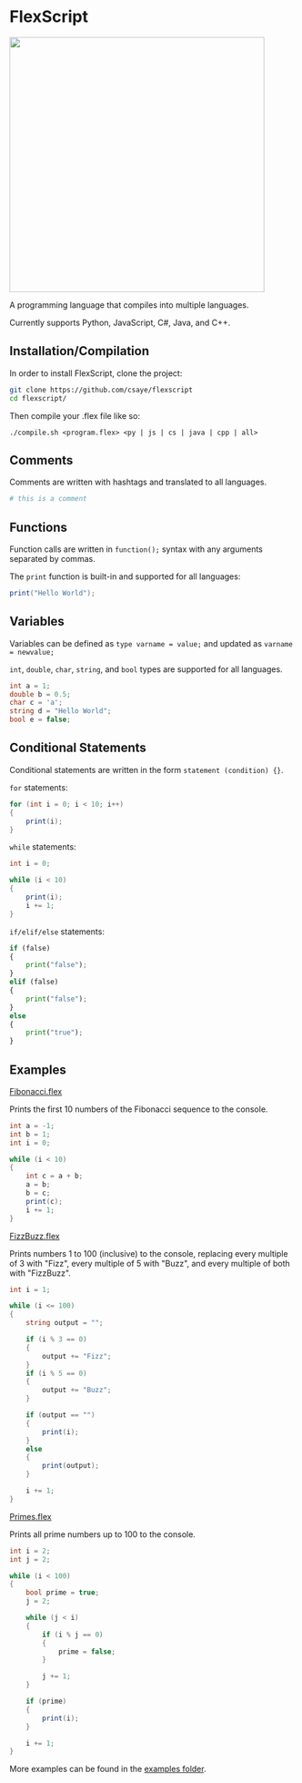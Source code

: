 # FlexScript

<img width="448px" src="https://user-images.githubusercontent.com/27871609/117590506-0c98a480-b0ed-11eb-9699-ecc3353e6a8b.png">

A programming language that compiles into multiple languages.

Currently supports Python, JavaScript, C#, Java, and C++.

## Installation/Compilation

In order to install FlexScript, clone the project:

```bash
git clone https://github.com/csaye/flexscript
cd flexscript/
```

Then compile your .flex file like so:

```
./compile.sh <program.flex> <py | js | cs | java | cpp | all>
```

## Comments

Comments are written with hashtags and translated to all languages.

```py
# this is a comment
```

## Functions

Function calls are written in `function();` syntax with any arguments separated by commas.

The `print` function is built-in and supported for all languages:

```cs
print("Hello World");
```

## Variables

Variables can be defined as `type varname = value;` and updated as `varname = newvalue;`

`int`, `double`, `char`, `string`, and `bool` types are supported for all languages.

```cs
int a = 1;
double b = 0.5;
char c = 'a';
string d = "Hello World";
bool e = false;
```

## Conditional Statements

Conditional statements are written in the form `statement (condition) {}`.

`for` statements:

```cs
for (int i = 0; i < 10; i++)
{
    print(i);
}
```

`while` statements:

```cs
int i = 0;

while (i < 10)
{
    print(i);
    i += 1;
}
```

`if/elif/else` statements:

```py
if (false)
{
    print("false");
}
elif (false)
{
    print("false");
}
else
{
    print("true");
}
```

## Examples

[Fibonacci.flex](examples/fibonacci.flex)

Prints the first 10 numbers of the Fibonacci sequence to the console.

```cs
int a = -1;
int b = 1;
int i = 0;

while (i < 10)
{
    int c = a + b;
    a = b;
    b = c;
    print(c);
    i += 1;
}
```

[FizzBuzz.flex](examples/fizzbuzz.flex)

Prints numbers 1 to 100 (inclusive) to the console, replacing every multiple of 3 with "Fizz", every multiple of 5 with "Buzz", and every multiple of both with "FizzBuzz".

```cs
int i = 1;

while (i <= 100)
{
    string output = "";

    if (i % 3 == 0)
    {
        output += "Fizz";
    }
    if (i % 5 == 0)
    {
        output += "Buzz";
    }

    if (output == "")
    {
        print(i);
    }
    else
    {
        print(output);
    }

    i += 1;
}
```

[Primes.flex](examples/primes.flex)

Prints all prime numbers up to 100 to the console.

```cs
int i = 2;
int j = 2;

while (i < 100)
{
    bool prime = true;
    j = 2;

    while (j < i)
    {
        if (i % j == 0)
        {
            prime = false;
        }

        j += 1;
    }

    if (prime)
    {
        print(i);
    }

    i += 1;
}
```

More examples can be found in the [examples folder](examples).
